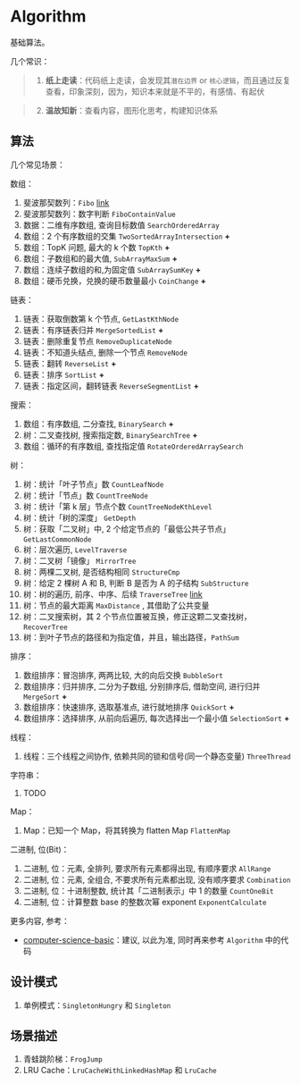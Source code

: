 # Algorithm

基础算法。

几个常识：

> 1. **纸上走读**：代码纸上走读，会发现其`潜在边界` or `核心逻辑`，而且通过反复查看，印象深刻，因为，知识本来就是不平的，有感情、有起伏

> 2. **温故知新**：查看内容，图形化思考，构建知识体系

## 算法

几个常见场景：

数组：

1. 斐波那契数列：`Fibo` [link](/src/main/top/ningg/algo/array/Fibo.java)
2. 斐波那契数列：数字判断 `FiboContainValue`
3. 数据：二维有序数组, 查询目标数值 `SearchOrderedArray`
4. 数组：2 个有序数组的交集 `TwoSortedArrayIntersection` **+**
5. 数组：TopK 问题, 最大的 k 个数 `TopKth` **+**
6. 数组：子数组和的最大值, `SubArrayMaxSum` **+**
7. 数组：连续子数组的和,为固定值 `SubArraySumKey` **+**
8. 数组：硬币兑换，兑换的硬币数量最小 `CoinChange` **+**

链表：

1. 链表：获取倒数第 k 个节点, `GetLastKthNode`
2. 链表：有序链表归并 `MergeSortedList` **+**
3. 链表：删除重复节点 `RemoveDuplicateNode`
4. 链表：不知道头结点, 删除一个节点 `RemoveNode`
5. 链表：翻转 `ReverseList` **+**
6. 链表：排序 `SortList` **+**
7. 链表：指定区间，翻转链表 `ReverseSegmentList` **+**

搜索：

1. 数组：有序数组, 二分查找, `BinarySearch` **+**
2. 树：二叉查找树, 搜索指定数, `BinarySearchTree` **+**
3. 数组：循环的有序数组, 查找指定值 `RotateOrderedArraySearch`

树：

1. 树：统计「叶子节点」数 `CountLeafNode`
2. 树：统计「节点」数 `CountTreeNode`
3. 树：统计「第 k 层」节点个数 `CountTreeNodeKthLevel`
4. 树：统计「树的深度」 `GetDepth`
5. 树：获取「二叉树」中, 2 个给定节点的「最低公共子节点」 `GetLastCommonNode`
6. 树：层次遍历, `LevelTraverse`
7. 树：二叉树「镜像」 `MirrorTree`
8. 树：两棵二叉树, 是否结构相同 `StructureCmp`
9. 树：给定 2 棵树 A 和 B, 判断 B 是否为 A 的子结构 `SubStructure`
10. 树：树的遍历, 前序、中序、后续 `TraverseTree` [link](/src/main/top/ningg/algo/tree/TraverseTree.java)
11. 树：节点的最大距离 `MaxDistance` , 其借助了公共变量
12. 树：二叉搜索树，其 2 个节点位置被互换，修正这颗二叉查找树，`RecoverTree`
13. 树：到叶子节点的路径和为指定值，并且，输出路径，`PathSum`

排序：

1. 数组排序：冒泡排序, 两两比较, 大的向后交换 `BubbleSort`
2. 数组排序：归并排序, 二分为子数组, 分别排序后, 借助空间, 进行归并 `MergeSort` **+**
3. 数组排序：快速排序, 选取基准点, 进行就地排序 `QuickSort` **+**
4. 数组排序：选择排序, 从前向后遍历, 每次选择出一个最小值 `SelectionSort` **+**


线程：

1. 线程：三个线程之间协作, 依赖共同的锁和信号(同一个静态变量) `ThreeThread`


字符串：

1. TODO


Map：

1. Map：已知一个 Map，将其转换为 flatten Map `FlattenMap`


二进制, 位(Bit)：

1. 二进制, 位：元素, 全排列, 要求所有元素都得出现, 有顺序要求 `AllRange`
2. 二进制, 位：元素, 全组合, 不要求所有元素都出现, 没有顺序要求 `Combination`
3. 二进制, 位：十进制整数, 统计其「二进制表示」中 1 的数量 `CountOneBit`
4. 二进制, 位：计算整数 base 的整数次幂 exponent `ExponentCalculate`



更多内容, 参考：

* [computer-science-basic](https://github.com/ningg/computer-science-basic)：建议, 以此为准, 同时再来参考 `Algorithm` 中的代码

## 设计模式

1. 单例模式：`SingletonHungry` 和 `Singleton`


## 场景描述

1. 青蛙跳阶梯：`FrogJump`
2. LRU Cache：`LruCacheWithLinkedHashMap` 和 `LruCache`
